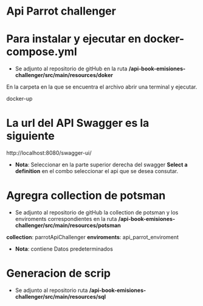 # Api Parrot challenger
# Para instalar y ejecutar en docker-compose.yml
 - Se adjunto al repositorio de gitHub en la ruta **/api-book-emisiones-challenger/src/main/resources/doker** 

En la carpeta en la que se encuentra el archivo abrir una terminal y ejecutar.

docker-up


# La url del API Swagger es la siguiente

http://localhost:8080/swagger-ui/

 - **Nota**: Seleccionar en la parte superior derecha  del swagger **Select a definition** en el combo seleccionar el api que se desea consutar.
 
# Agregra collection de potsman
 - Se adjunto al repositorio de gitHub la collection de potsman y los enviroments correspondientes en la ruta **/api-book-emisiones-challenger/src/main/resources/potsman** 

 **collection**: parrotApiChallenger
 **enviroments**: api_parrot_enviroment

 - **Nota**: contiene Datos predeterminados
 
 # Generacion de scrip
 - Se adjunto al repositorio  ruta **/api-book-emisiones-challenger/src/main/resources/sql** 

 
